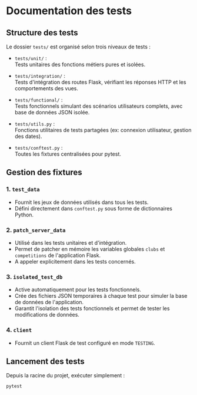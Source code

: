 # Documentation des tests

## Structure des tests

Le dossier `tests/` est organisé selon trois niveaux de tests :

- `tests/unit/` :  
  Tests unitaires des fonctions métiers pures et isolées.

- `tests/integration/` :  
  Tests d'intégration des routes Flask, vérifiant les réponses HTTP et les comportements des vues.

- `tests/functional/` :  
  Tests fonctionnels simulant des scénarios utilisateurs complets, avec base de données JSON isolée.

- `tests/utils.py` :  
  Fonctions utilitaires de tests partagées (ex: connexion utilisateur, gestion des dates).

- `tests/conftest.py` :  
  Toutes les fixtures centralisées pour pytest.

## Gestion des fixtures

### 1. `test_data`

- Fournit les jeux de données utilisés dans tous les tests.
- Défini directement dans `conftest.py` sous forme de dictionnaires Python.

### 2. `patch_server_data`

- Utilisé dans les tests unitaires et d'intégration.
- Permet de patcher en mémoire les variables globales `clubs` et `competitions` de l'application Flask.
- A appeler explicitement dans les tests concernés.

### 3. `isolated_test_db`

- Active automatiquement pour les tests fonctionnels.
- Crée des fichiers JSON temporaires à chaque test pour simuler la base de données de l'application.
- Garantit l'isolation des tests fonctionnels et permet de tester les modifications de données.

### 4. `client`

- Fournit un client Flask de test configuré en mode `TESTING`.

## Lancement des tests

Depuis la racine du projet, exécuter simplement :

```bash
pytest
```
